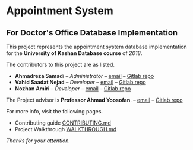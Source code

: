 # Appointment System
## For Doctor's Office Database Implementation

This project represents the appointment system database implementation for the
**University of Kashan Database course** of *2018*.

The contributors to this project are as listed.

* **Ahmadreza Samadi** – *Administrator* – [email](mailto:samadi@example.com) – [Gitlab repo](@ahmadreza.smdi)
* **Vahid Saadat Nejad** – *Developer* – [email](mailto:saadat@example.com) – [Gitlab repo](@vahidsa)
* **Nozhan Amiri** – *Developer* – [email](mailto:nozhana@gmail.com) – [Gitlab repo](@nozhana)

The Project advisor is **Professor Ahmad Yoosofan**. – [email](yoosofan@kashanu.ac.ir) – [Gitlab repo](@usofan)

For more info, visit the following pages.
* Contributing guide [CONTRIBUTING.md](CONTRIBUTING.md)
* Project Walkthrough [WALKTHROUGH.md](WALKTHROUGH.md)

*Thanks for your attention.*
